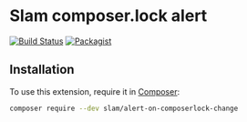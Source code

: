# Slam composer.lock alert

[![Build Status](https://travis-ci.org/Slamdunk/alert-on-composerlock-change.svg?branch=master)](https://travis-ci.org/Slamdunk/alert-on-composerlock-change)
[![Packagist](https://img.shields.io/packagist/v/slam/alert-on-composerlock-change.svg)](https://packagist.org/packages/slam/alert-on-composerlock-change)

## Installation

To use this extension, require it in [Composer](https://getcomposer.org/):

```bash
composer require --dev slam/alert-on-composerlock-change
```
